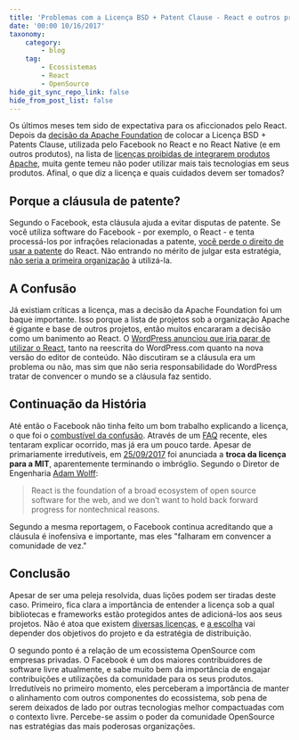 ```yaml
---
title: 'Problemas com a Licença BSD + Patent Clause - React e outros projetos do Facebook'
date: '00:00 10/16/2017'
taxonomy:
    category:
        - blog
    tag:
        - Ecossistemas
        - React
        - OpenSource
hide_git_sync_repo_link: false
hide_from_post_list: false
---
```


Os últimos meses tem sido de expectativa para os aficcionados pelo React. Depois da [decisão da Apache  Foundation](https://issues.apache.org/jira/browse/LEGAL-303) de colocar a Licença BSD + Patents Clause, utilizada pelo Facebook no React e no React Native (e em outros produtos), na lista de [licenças proibidas de integrarem produtos Apache](https://www.apache.org/legal/resolved#category-x), muita gente temeu não poder utilizar mais tais tecnologias em seus produtos. Afinal, o que diz a licença e quais cuidados devem ser tomados?

## Porque a cláusula de patente?

Segundo o Facebook, esta cláusula ajuda a evitar disputas de patente. Se você utiliza software do Facebook - por exemplo, o React - e tenta processá-los por infrações relacionadas a patente, [você perde o direito de usar a patente](https://code.facebook.com/posts/112130496157735/explaining-react-s-license/) do React. Não entrando no mérito de julgar esta estratégia, [não seria a primeira organização](https://react-etc.net/entry/react-patents-facebook-license-faq-adoption-by-apple-and-microsoft) à utilizá-la.

## A Confusão

Já existiam críticas a licença, mas a decisão da Apache Foundation foi um baque importante. Isso porque a lista de projetos sob a organização Apache é gigante e base de outros projetos, então muitos encararam a decisão como um banimento ao React. O [WordPress anunciou que iria parar de utilizar o React](https://ma.tt/2017/09/on-react-and-wordpress/), tanto na reescrita do WordPress.com quanto na nova versão do editor de conteúdo. Não discutiram se a cláusula era um problema ou não, mas sim que não seria responsabilidade do WordPress tratar de convencer o mundo se a cláusula faz sentido.  


## Continuação da História

Até então o Facebook não tinha feito um bom trabalho explicando a licença, o que foi o [combustível da confusão](https://react-etc.net/entry/your-license-to-use-react-js-can-be-revoked-if-you-compete-with-facebook). Através de um [FAQ](https://code.facebook.com/pages/850928938376556) recente, eles tentaram explicar ocorrido, mas já era um pouco tarde. Apesar de primariamente irredutíveis, em  [25/09/2017](https://github.com/facebook/react/commit/8c3cececb765a0a0ad8b0faca764ef30be494a74) foi anunciada a **troca da licença para a MIT**, aparentemente terminando o imbróglio. Segundo o Diretor de Engenharia [Adam Wolff](https://thenextweb.com/dd/2017/09/25/facebook-re-licenses-react-mit-license-developer-backlash/):

> React is the foundation of a broad ecosystem of open source software for the web, and we don’t want to hold back forward progress for nontechnical reasons.

Segundo a mesma reportagem, o Facebook continua acreditando que a cláusula é inofensiva e importante, mas eles "falharam em convencer a comunidade de vez."

## Conclusão

Apesar de ser uma peleja resolvida, duas lições podem ser tiradas deste caso. Primeiro, fica clara a importância de entender a licença sob a qual bibliotecas e frameworks estão protegidos antes de adicioná-los aos seus projetos. Não é atoa que existem [diversas licenças](https://opensource.org/licenses), e [a escolha](https://choosealicense.com/) vai depender dos objetivos do projeto e da estratégia de distribuição.

O segundo ponto é a relação de um ecossistema OpenSource com empresas privadas. O Facebook é um dos maiores contribuidores de software livre atualmente, e sabe muito bem da importância de engajar contribuições e utilizações da comunidade para os seus produtos. Irredutíveis no primeiro momento, eles perceberam a importância de manter o alinhamento com outros componentes do ecossistema, sob pena de serem deixados de lado por outras tecnologias melhor compactuadas com o contexto livre. Percebe-se assim o poder da comunidade OpenSource nas estratégias das mais poderosas organizações.
